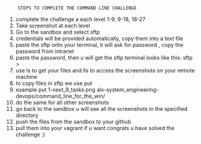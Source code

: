 		STEPS TO COMPLETE THE COMMAND LINE CHALLENGE

1) complete the challenge a each level 1-9, 9-18, 18-27
2) Take screenshot at each level
3) Go to the sandbox and select sftp
4) credentials will be provided automatically, copy them into a text file
5) paste the sftp onto your terminal, it will ask for password , copy the password from intranet
6) paste the password, then u will get the sftp terminal looks like this: sftp >
7) use ls to get your files and lls to access the screenshots on your remote machine
8) to copy files in sftp we use put
9) example put 1-next_9_tasks.png alx-system_engineering-devops/command_line_for_the_win/
10) do the same for all other screenshots
11) go back to the sandbox u will see all the screenshots in the specified directory
12) push the files from the sandbox to your github
13) pull them into your vagrant if u want
		congrats u have solved the challenge :)
